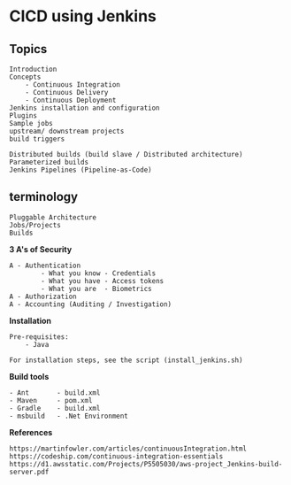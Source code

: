 # CICD using Jenkins

## Topics

    Introduction
    Concepts
        - Continuous Integration
        - Continuous Delivery
        - Continuous Deployment
    Jenkins installation and configuration
    Plugins
    Sample jobs
    upstream/ downstream projects
    build triggers

    Distributed builds (build slave / Distributed architecture)
    Parameterized builds
    Jenkins Pipelines (Pipeline-as-Code)
     

## terminology

    Pluggable Architecture
    Jobs/Projects
    Builds
    

**3 A's of Security**

    A - Authentication
            - What you know - Credentials
            - What you have - Access tokens 
            - What you are  - Biometrics
    A - Authorization
    A - Accounting (Auditing / Investigation)


**Installation**

    Pre-requisites:
        - Java

    For installation steps, see the script (install_jenkins.sh)


**Build tools**

    - Ant       - build.xml
    - Maven     - pom.xml
    - Gradle    - build.xml
    - msbuild   - .Net Environment


**References**

    https://martinfowler.com/articles/continuousIntegration.html
    https://codeship.com/continuous-integration-essentials
    https://d1.awsstatic.com/Projects/P5505030/aws-project_Jenkins-build-server.pdf

